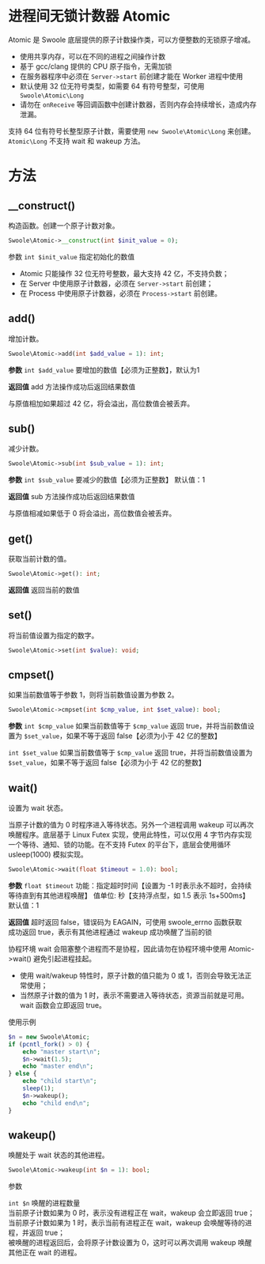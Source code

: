 # 进程间无锁计数器 Atomic
Atomic 是 Swoole 底层提供的原子计数操作类，可以方便整数的无锁原子增减。

- 使用共享内存，可以在不同的进程之间操作计数
- 基于 gcc/clang 提供的 CPU 原子指令，无需加锁
- 在服务器程序中必须在 `Server->start` 前创建才能在 Worker 进程中使用       
- 默认使用 32 位无符号类型，如需要 64 有符号整型，可使用 `Swoole\Atomic\Long`    
- 请勿在 `onReceive` 等回调函数中创建计数器，否则内存会持续增长，造成内存泄漏。

支持 64 位有符号长整型原子计数，需要使用 `new Swoole\Atomic\Long` 来创建。`Atomic\Long` 不支持 wait 和 wakeup 方法。        

# 方法
## __construct()
构造函数。创建一个原子计数对象。
```php
Swoole\Atomic->__construct(int $init_value = 0);
```

参数
`int $init_value` 指定初始化的数值
- Atomic 只能操作 32 位无符号整数，最大支持 42 亿，不支持负数；
- 在 Server 中使用原子计数器，必须在 `Server->start` 前创建；
- 在 Process 中使用原子计数器，必须在 `Process->start` 前创建。

## add()
增加计数。
```php
Swoole\Atomic->add(int $add_value = 1): int;
```

**参数**
`int $add_value` 要增加的数值【必须为正整数】，默认为1

**返回值** 
add 方法操作成功后返回结果数值      

与原值相加如果超过 42 亿，将会溢出，高位数值会被丢弃。

## sub()
减少计数。
```php
Swoole\Atomic->sub(int $sub_value = 1): int;
```

**参数**
`int $sub_value` 要减少的数值【必须为正整数】 默认值：1

**返回值**
sub 方法操作成功后返回结果数值

与原值相减如果低于 0 将会溢出，高位数值会被丢弃。

## get()
获取当前计数的值。
```php
Swoole\Atomic->get(): int;
```

**返回值**
返回当前的数值

## set()
将当前值设置为指定的数字。
```php
Swoole\Atomic->set(int $value): void;
```

## cmpset()
如果当前数值等于参数 1，则将当前数值设置为参数 2。
```php
Swoole\Atomic->cmpset(int $cmp_value, int $set_value): bool;
```

**参数**
`int $cmp_value` 如果当前数值等于 `$cmp_value` 返回 true，并将当前数值设置为 `$set_value`，如果不等于返回 false【必须为小于 42 亿的整数】

`int $set_value` 如果当前数值等于 `$cmp_value` 返回 true，并将当前数值设置为 `$set_value`，如果不等于返回 false【必须为小于 42 亿的整数】

## wait()
设置为 wait 状态。

当原子计数的值为 0 时程序进入等待状态。另外一个进程调用 wakeup 可以再次唤醒程序。底层基于 Linux Futex 实现，使用此特性，可以仅用 4 字节内存实现一个等待、通知、锁的功能。在不支持 Futex 的平台下，底层会使用循环 usleep(1000) 模拟实现。
```php
Swoole\Atomic->wait(float $timeout = 1.0): bool;
```

**参数**
`float $timeout`
功能：指定超时时间【设置为 -1 时表示永不超时，会持续等待直到有其他进程唤醒】
值单位: 秒【支持浮点型，如 1.5 表示 1s+500ms】
默认值：1

**返回值**
超时返回 false，错误码为 EAGAIN，可使用 swoole_errno 函数获取       
成功返回 true，表示有其他进程通过 wakeup 成功唤醒了当前的锁         

协程环境
wait 会阻塞整个进程而不是协程，因此请勿在协程环境中使用 Atomic->wait() 避免引起进程挂起。

- 使用 wait/wakeup 特性时，原子计数的值只能为 0 或 1，否则会导致无法正常使用；
- 当然原子计数的值为 1 时，表示不需要进入等待状态，资源当前就是可用。wait 函数会立即返回 true。

使用示例
```php
$n = new Swoole\Atomic;
if (pcntl_fork() > 0) {
    echo "master start\n";
    $n->wait(1.5);
    echo "master end\n";
} else {
    echo "child start\n";
    sleep(1);
    $n->wakeup();
    echo "child end\n";
}
```

## wakeup()
唤醒处于 wait 状态的其他进程。
```php
Swoole\Atomic->wakeup(int $n = 1): bool;
```

参数

`int $n` 唤醒的进程数量     
当前原子计数如果为 0 时，表示没有进程正在 wait，wakeup 会立即返回 true；        
当前原子计数如果为 1 时，表示当前有进程正在 wait，wakeup 会唤醒等待的进程，并返回 true；        
被唤醒的进程返回后，会将原子计数设置为 0，这时可以再次调用 wakeup 唤醒其他正在 wait 的进程。        